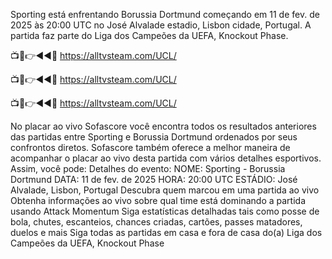 Sporting está enfrentando Borussia Dortmund começando em 11 de fev. de 2025 às 20:00 UTC no José Alvalade estadio, Lisbon cidade, Portugal. A partida faz parte do Liga dos Campeões da UEFA, Knockout Phase.


📺📱👉◄◄🔴 https://alltvsteam.com/UCL/

📺📱👉◄◄🔴 https://alltvsteam.com/UCL/

📺📱👉◄◄🔴 https://alltvsteam.com/UCL/


No placar ao vivo Sofascore você encontra todos os resultados anteriores das partidas entre Sporting e Borussia Dortmund ordenados por seus confrontos diretos. Sofascore também oferece a melhor maneira de acompanhar o placar ao vivo desta partida com vários detalhes esportivos. Assim, você pode:
Detalhes do evento:
NOME: Sporting - Borussia Dortmund
DATA: 11 de fev. de 2025
HORA: 20:00 UTC
ESTÁDIO: José Alvalade, Lisbon, Portugal
Descubra quem marcou em uma partida ao vivo
Obtenha informações ao vivo sobre qual time está dominando a partida usando Attack Momentum
Siga estatísticas detalhadas tais como posse de bola, chutes, escanteios, chances criadas, cartões, passes matadores, duelos e mais
Siga todas as partidas em casa e fora de casa do(a) Liga dos Campeões da UEFA, Knockout Phase
